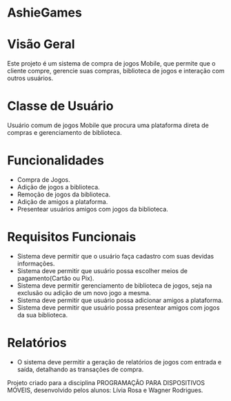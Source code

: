 # AshieGames 
# Visão Geral
  Este projeto é um sistema de compra de jogos Mobile, que permite que o cliente compre, gerencie suas compras, biblioteca de jogos e interação com outros usuários. 

# Classe de Usuário
  Usuário comum de jogos Mobile que procura uma plataforma direta de compras e gerenciamento de biblioteca. 

# Funcionalidades 
  * Compra de Jogos.
  * Adição de jogos a biblioteca.
  * Remoção de jogos da biblioteca.
  * Adição de amigos a plataforma.
  * Presentear usuários amigos com jogos da biblioteca.
    
# Requisitos Funcionais
  * Sistema deve permitir que o usuário faça cadastro com suas devidas informações.
  * Sistema deve permitir que usuário possa escolher meios de pagamento(Cartão ou Pix).
  * Sistema deve permitir gerenciamento de biblioteca de jogos, seja na exclusão ou adição de um novo jogo a mesma.
  * Sistema deve permitir que usuário possa adicionar amigos a plataforma.
  * Sistema deve permitir que usuário possa presentear amigos com jogos da sua biblioteca.

# Relatórios 
  * O sistema deve permitir a geração de relatórios de jogos com entrada e saída, detalhando as transações de compra. 



Projeto criado para a disciplina PROGRAMAÇÃO PARA DISPOSITIVOS MÓVEIS, desenvolvido pelos alunos: Lívia Rosa e Wagner Rodrigues. 

